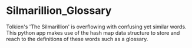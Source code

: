 # Silmarillion_Glossary
Tolkien's 'The Silmarillion' is overflowing with confusing yet similar words. This python app makes use of the hash map data structure to store and reach to the definitions of these words such as a glossary. 
